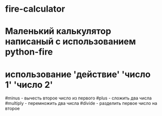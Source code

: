 # fire-calculator
# Маленький калькулятор написаный с использованием python-fire
#
# использование 'действие' 'число 1' 'число 2'

#minus - вычесть второе число из первого
#plus - сложить два числа
#multiply - перемножить два числа
#divide - разделить первое число на второе
